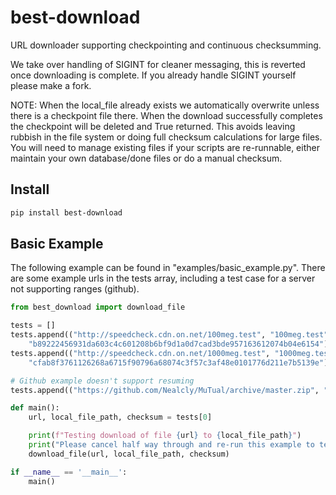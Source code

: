 # best-download
URL downloader supporting checkpointing and continuous checksumming.

We take over handling of SIGINT for cleaner messaging, this is reverted once downloading is complete. If you already handle SIGINT yourself please make a fork.

NOTE: When the local_file already exists we automatically overwrite unless there is a checkpoint file there. When the download successfully completes the checkpoint will be deleted and True returned. This avoids leaving rubbish in the file system or doing full checksum calculations for large files. You will need to manage existing files if your scripts are re-runnable, either maintain your own database/done files or do a manual checksum.

## Install
```bash
pip install best-download
```

## Basic Example
The following example can be found in "examples/basic_example.py". There are some example urls in the tests array, including a test case for a server not supporting ranges (github).

```python
from best_download import download_file

tests = []
tests.append(("http://speedcheck.cdn.on.net/100meg.test", "100meg.test",
    "b89222456931da603c4c601208b6bf9d1a0d7cad3bde957163612074b04e6154"))
tests.append(("http://speedcheck.cdn.on.net/1000meg.test", "1000meg.test",
    "cfab8f3761126268a6715f90796a68074c3f57c3af48e0101776d211e7b5139e"))

# Github example doesn't support resuming
tests.append(("https://github.com/Nealcly/MuTual/archive/master.zip", "master.zip", None))

def main():
    url, local_file_path, checksum = tests[0]

    print(f"Testing download of file {url} to {local_file_path}")
    print("Please cancel half way through and re-run this example to test resuming")
    download_file(url, local_file_path, checksum)

if __name__ == '__main__':
    main()
```

